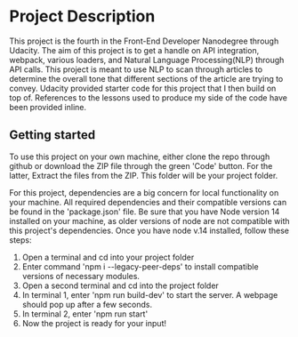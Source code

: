 # Project Description

This project is the fourth in the Front-End Developer Nanodegree through Udacity. The aim of this project is to get a handle on API integration, webpack, various loaders, and Natural Language Processing(NLP) through API calls. This project is meant to use NLP to scan through articles to determine the overall tone that different sections of the article are trying to convey. Udacity provided starter code for this project that I then build on top of. References to the lessons used to produce my side of the code have been provided inline. 

## Getting started

To use this project on your own machine, either clone the repo through github or download the ZIP file through the green 'Code' button. For the latter, Extract the files from the ZIP. This folder will be your project folder. 

For this project, dependencies are a big concern for local functionality on your machine. All required dependencies and their compatible versions can be found in the 'package.json' file. Be sure that you have Node version 14 installed on your machine, as older versions of node are not compatible with this project's dependencies. Once you have node v.14 installed, follow these steps: 

1. Open a terminal and cd into your project folder
2. Enter command 'npm i --legacy-peer-deps' to install compatible versions of necessary modules.
3. Open a second terminal and cd into the project folder
4. In terminal 1, enter 'npm run build-dev' to start the server. A webpage should pop up after a few seconds.
5. In terminal 2, enter 'npm run start'
6. Now the project is ready for your input!

